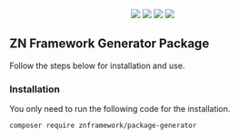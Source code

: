 <p align="center">
<a href="https://packagist.org/packages/znframework/package-generator" rel="nofollow">
	<img src="https://img.shields.io/packagist/dt/znframework/package-generator?style=flat-square" style="max-width:100%;"></a>
<a href="//packagist.org/packages/znframework/package-generator" rel="nofollow">
	<img src="https://img.shields.io/github/v/release/znframework/package-generator?style=flat-square&color=00BFFF" style="max-width:100%;"></a>
<a href="//packagist.org/packages/znframework/package-generator" rel="nofollow">
	<img src="https://img.shields.io/github/release-date/znframework/package-generator?style=flat-square" style="max-width:100%;"></a>
<a href="//packagist.org/packages/znframework/package-generator" rel="nofollow">
	<img src="https://img.shields.io/github/license/znframework/package-generator?style=flat-square" style="max-width:100%;"></a>
</p>

<h2>ZN Framework Generator Package</h2>
<p>
Follow the steps below for installation and use.
</p>

<h3>Installation</h3>
<p>
You only need to run the following code for the installation.
</p>

```
composer require znframework/package-generator
```